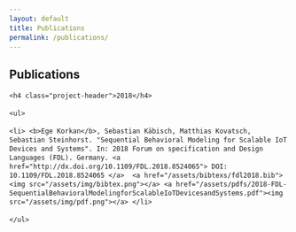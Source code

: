 ```yaml
---
layout: default
title: Publications
permalink: /publications/
---
```


  <div class="page-heading">
    <h2 class="page-title">Publications</h2>
  </div>

<div class="project-box">

    <h4 class="project-header">2018</h4>

    <ul>

    <li> <b>Ege Korkan</b>, Sebastian Käbisch, Matthias Kovatsch, Sebastian Steinhorst. "Sequential Behavioral Modeling for Scalable IoT Devices and Systems". In: 2018 Forum on specification and Design Languages (FDL). Germany. <a  href="http://dx.doi.org/10.1109/FDL.2018.8524065"> DOI: 10.1109/FDL.2018.8524065 </a>  <a href="/assets/bibtexs/fdl2018.bib"><img src="/assets/img/bibtex.png"></a> <a href="/assets/pdfs/2018-FDL-SequentialBehavioralModelingforScalableIoTDevicesandSystems.pdf"><img src="/assets/img/pdf.png"></a> </li>

    </ul>

</div>